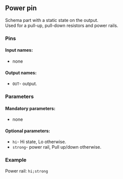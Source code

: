 ## Power pin

Schema part with a static state on the output.  
Used for a pull-up, pull-down resistors and power rails.

### Pins

#### Input names:

- none

#### Output names:

- `OUT`- output.

### Parameters

#### Mandatory parameters:

- none

#### Optional parameters:

- `hi`- Hi state, Lo otherwise.
- `strong`- power rail, Pull up/down otherwise.

### Example

Power rail: `hi;strong`